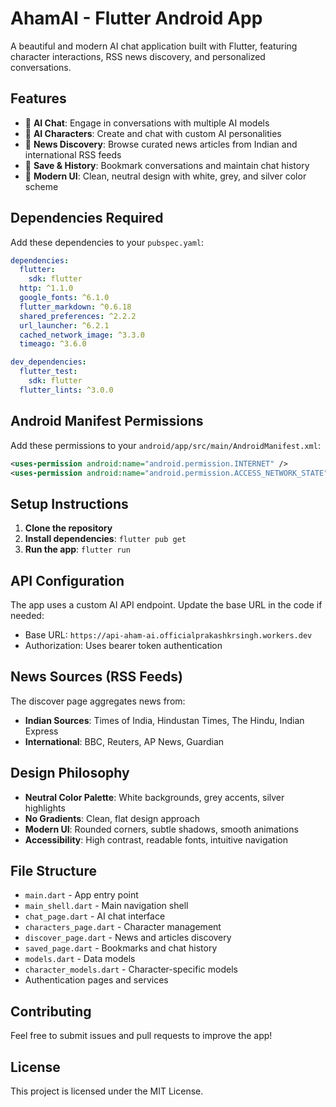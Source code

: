 # AhamAI - Flutter Android App

A beautiful and modern AI chat application built with Flutter, featuring character interactions, RSS news discovery, and personalized conversations.

## Features

- 🤖 **AI Chat**: Engage in conversations with multiple AI models
- 👥 **AI Characters**: Create and chat with custom AI personalities  
- 📰 **News Discovery**: Browse curated news articles from Indian and international RSS feeds
- 💾 **Save & History**: Bookmark conversations and maintain chat history
- 🎨 **Modern UI**: Clean, neutral design with white, grey, and silver color scheme

## Dependencies Required

Add these dependencies to your `pubspec.yaml`:

```yaml
dependencies:
  flutter:
    sdk: flutter
  http: ^1.1.0
  google_fonts: ^6.1.0
  flutter_markdown: ^0.6.18
  shared_preferences: ^2.2.2
  url_launcher: ^6.2.1
  cached_network_image: ^3.3.0
  timeago: ^3.6.0

dev_dependencies:
  flutter_test:
    sdk: flutter
  flutter_lints: ^3.0.0
```

## Android Manifest Permissions

Add these permissions to your `android/app/src/main/AndroidManifest.xml`:

```xml
<uses-permission android:name="android.permission.INTERNET" />
<uses-permission android:name="android.permission.ACCESS_NETWORK_STATE" />
```

## Setup Instructions

1. **Clone the repository**
2. **Install dependencies**: `flutter pub get`
3. **Run the app**: `flutter run`

## API Configuration

The app uses a custom AI API endpoint. Update the base URL in the code if needed:
- Base URL: `https://api-aham-ai.officialprakashkrsingh.workers.dev`
- Authorization: Uses bearer token authentication

## News Sources (RSS Feeds)

The discover page aggregates news from:
- **Indian Sources**: Times of India, Hindustan Times, The Hindu, Indian Express
- **International**: BBC, Reuters, AP News, Guardian

## Design Philosophy

- **Neutral Color Palette**: White backgrounds, grey accents, silver highlights
- **No Gradients**: Clean, flat design approach
- **Modern UI**: Rounded corners, subtle shadows, smooth animations
- **Accessibility**: High contrast, readable fonts, intuitive navigation

## File Structure

- `main.dart` - App entry point
- `main_shell.dart` - Main navigation shell
- `chat_page.dart` - AI chat interface
- `characters_page.dart` - Character management
- `discover_page.dart` - News and articles discovery
- `saved_page.dart` - Bookmarks and chat history
- `models.dart` - Data models
- `character_models.dart` - Character-specific models
- Authentication pages and services

## Contributing

Feel free to submit issues and pull requests to improve the app!

## License

This project is licensed under the MIT License.